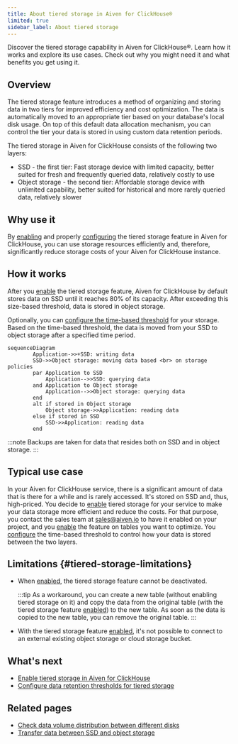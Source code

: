 ```yaml
---
title: About tiered storage in Aiven for ClickHouse®
limited: true
sidebar_label: About tiered storage
---
```


Discover the tiered storage capability in Aiven for ClickHouse®. Learn how it works and explore its use cases. Check out why you might need it and what benefits you get using it.

## Overview

The tiered storage feature introduces a method of organizing and storing
data in two tiers for improved efficiency and cost optimization. The
data is automatically moved to an appropriate tier based on your
database's local disk usage. On top of this default data allocation
mechanism, you can control the tier your data is stored in using custom
data retention periods.

The tiered storage in Aiven for ClickHouse consists of the following two
layers:

- SSD - the first tier: Fast storage device with limited capacity, better suited for fresh
  and frequently queried data, relatively costly to use
- Object storage - the second tier: Affordable storage device with unlimited capability, better suited
  for historical and more rarely queried data, relatively slower

## Why use it

By
[enabling](/docs/products/clickhouse/howto/enable-tiered-storage) and properly
[configuring](/docs/products/clickhouse/howto/configure-tiered-storage) the tiered storage feature in Aiven for ClickHouse, you can
use storage resources efficiently and, therefore, significantly reduce
storage costs of your Aiven for ClickHouse instance.

## How it works

After you
[enable](/docs/products/clickhouse/howto/enable-tiered-storage) the tiered storage feature, Aiven for ClickHouse by default
stores data on SSD until it reaches 80% of its capacity. After exceeding
this size-based threshold, data is stored in object storage.

Optionally, you can
[configure the time-based threshold](/docs/products/clickhouse/howto/configure-tiered-storage) for your storage. Based on the time-based threshold, the
data is moved from your SSD to object storage after a specified time
period.

```mermaid
sequenceDiagram
        Application->>+SSD: writing data
        SSD->>Object storage: moving data based <br> on storage policies
        par Application to SSD
            Application-->>SSD: querying data
        and Application to Object storage
            Application-->>Object storage: querying data
        end
        alt if stored in Object storage
            Object storage->>Application: reading data
        else if stored in SSD
            SSD->>Application: reading data
        end
```

:::note
Backups are taken for data that resides both on SSD and in object
storage.
:::

## Typical use case

In your Aiven for ClickHouse service, there is a significant amount of
data that is there for a while and is rarely accessed. It's stored
on SSD and, thus, high-priced. You decide to
[enable](/docs/products/clickhouse/howto/enable-tiered-storage) tiered storage for your service to make your data storage
more efficient and reduce the costs. For that purpose, you contact the
sales team at [sales@aiven.io](mailto:sales@aiven.io) to have it enabled on your project, and
you
[enable](/docs/products/clickhouse/howto/enable-tiered-storage) the feature on tables you want to optimize. You
[configure](/docs/products/clickhouse/howto/configure-tiered-storage) the time-based threshold to control how your data is stored
between the two layers.

## Limitations {#tiered-storage-limitations}

-   When
    [enabled](/docs/products/clickhouse/howto/enable-tiered-storage), the tiered storage feature cannot be deactivated.

    :::tip
    As a workaround, you can create a new table (without enabling tiered
    storage on it) and copy the data from the original table (with the
    tiered storage feature
    [enabled](/docs/products/clickhouse/howto/enable-tiered-storage)) to the new table. As soon as the data is copied to the
    new table, you can remove the original table.
    :::

-   With the tiered storage feature
    [enabled](/docs/products/clickhouse/howto/enable-tiered-storage), it's not possible to connect to an external existing
    object storage or cloud storage bucket.

## What's next

-   [Enable tiered storage in Aiven for ClickHouse](/docs/products/clickhouse/howto/enable-tiered-storage)
-   [Configure data retention thresholds for tiered storage](/docs/products/clickhouse/howto/configure-tiered-storage)

## Related pages

-   [Check data volume distribution between different disks](/docs/products/clickhouse/howto/check-data-tiered-storage)
-   [Transfer data between SSD and object storage](/docs/products/clickhouse/howto/transfer-data-tiered-storage)
